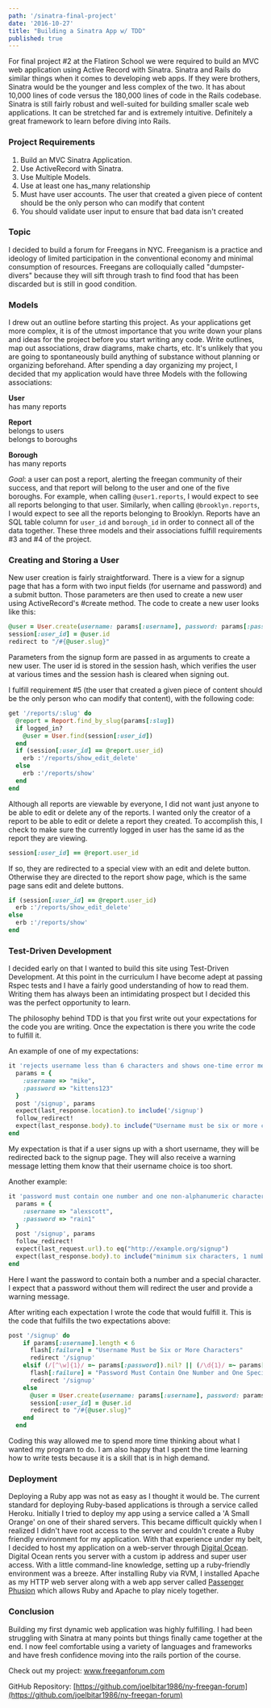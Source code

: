 ```yaml
---
path: '/sinatra-final-project'
date: '2016-10-27'
title: "Building a Sinatra App w/ TDD"
published: true
---
```


For final project #2 at the Flatiron School we were required to build an MVC web application using Active Record with Sinatra. Sinatra and Rails do similar things when it comes to developing web apps. If they were brothers, Sinatra would be the younger and less complex of the two. It has about 10,000 lines of code versus the 180,000 lines of code in the Rails codebase. Sinatra is still fairly robust and well-suited for building smaller scale web applications. It can be stretched far and is extremely intuitive. Definitely a great framework to learn before diving into Rails.

### Project Requirements
1. Build an MVC Sinatra Application.
2. Use ActiveRecord with Sinatra.
3. Use Multiple Models.
4. Use at least one has_many relationship
5. Must have user accounts. The user that created a given piece of content should be the only person who can modify that content
6. You should validate user input to ensure that bad data isn't created

### Topic

I decided to build a forum for Freegans in NYC. Freeganism is a practice and ideology of limited participation in the conventional economy and minimal consumption of resources. Freegans are colloquially called "dumpster-divers" because they will sift through trash to find food that has been discarded but is still in good condition.

### Models

I drew out an outline before starting this project. As your applications get more complex, it is of the utmost importance that you write down your plans and ideas for the project before you start writing any code. Write outlines, map out associations, draw diagrams, make charts, etc. It's unlikely that you are going to spontaneously build anything of substance without planning or organizing beforehand. After spending a day organizing my project, I decided that my application would have three Models with the following associations:

**User**<br>
has many reports

**Report**<br>
belongs to users<br>
belongs to boroughs

**Borough**<br>
has many reports

*Goal*: a user can post a report, alerting the freegan community of their success, and that report will belong to the user and one of the five boroughs. For example, when calling `@user1.reports`, I would expect to see all reports belonging to that user. Similarly, when calling `@brooklyn.reports`, I would expect to see all the reports belonging to Brooklyn. Reports have an SQL table column for `user_id` and `borough_id` in order to connect all of the data together. These three models and their associations fulfill requirements #3 and #4 of the project.

### Creating and Storing a User

New user creation is fairly straightforward. There is a view for a signup page that has a form with two input fields (for username and password) and a submit button. Those parameters are then used to create a new user using ActiveRecord's #create method. The code to create a new user looks like this:

```ruby
@user = User.create(username: params[:username], password: params[:password])
session[:user_id] = @user.id
redirect to "/#{@user.slug}"
```

Parameters from the signup form are passed in as arguments to create a new user. The user id is stored in the session hash, which verifies the user at various times and the session hash is cleared when signing out.

I fulfill requirement #5 (the user that created a given piece of content should be the only person who can modify that content), with the following code:

```ruby
get '/reports/:slug' do
  @report = Report.find_by_slug(params[:slug])
  if logged_in?
    @user = User.find(session[:user_id])
  end
  if (session[:user_id] == @report.user_id)
    erb :'/reports/show_edit_delete'
  else
    erb :'/reports/show'
  end
end
```

Although all reports are viewable by everyone, I did not want just anyone to be able to edit or delete any of the reports. I wanted only the creator of a report to be able to edit or delete a report they created. To accomplish this, I check to make sure the currently logged in user has the same id as the report they are viewing.

```ruby
session[:user_id] == @report.user_id
```

If so, they are redirected to a special view with an edit and delete button. Otherwise they are directed to the report show page, which is the same page sans edit and delete buttons.

```ruby
if (session[:user_id] == @report.user_id)
  erb :'/reports/show_edit_delete'
else
  erb :'/reports/show'
end
```

<h3>Test-Driven Development</h3>

I decided early on that I wanted to build this site using Test-Driven Development. At this point in the curriculum I have become adept at passing Rspec tests and I have a fairly good understanding of how to read them. Writing them has always been an intimidating prospect but I decided this was the perfect opportunity to learn.

The philosophy behind TDD is that you first write out your expectations for the code you are writing. Once the expectation is there you write the code to fulfill it.

An example of one of my expectations:
```ruby
it 'rejects username less than 6 characters and shows one-time error message' do
  params = {
    :username => "mike",
    :password => "kittens123"
  }
  post '/signup', params
  expect(last_response.location).to include('/signup')
  follow_redirect!
  expect(last_response.body).to include("Username must be six or more characters")
end
```

My expectation is that if a user signs up with a short username, they will be redirected back to the signup page. They will also receive a warning message letting them know that their username choice is too short.


Another example:

```ruby
it 'password must contain one number and one non-alphanumeric character' do
  params = {
    :username => "alexscott",
    :password => "rain1"
  }
  post '/signup', params
  follow_redirect!
  expect(last_request.url).to eq("http://example.org/signup")
  expect(last_response.body).to include("minimum six characters, 1 number and 1 special character")
end
```

Here I want the password to contain both a number and a special character. I expect that a password without them will redirect the user and provide a warning message.

After writing each expectation I wrote the code that would fulfill it. This is the code that fulfills the two expectations above:

```ruby
post '/signup' do
    if params[:username].length < 6
      flash[:failure] = "Username Must be Six or More Characters"
      redirect '/signup'
    elsif (/[^\w]{1}/ =~ params[:password]).nil? || (/\d{1}/ =~ params[:password]).nil?
      flash[:failure] = "Password Must Contain One Number and One Special Character"
      redirect '/signup'
    else
      @user = User.create(username: params[:username], password: params[:password])
      session[:user_id] = @user.id
      redirect to "/#{@user.slug}"
    end
  end
```

Coding this way allowed me to spend more time thinking about what I wanted my program to do. I am also happy that I spent the time learning how to write tests because it is a skill that is in high demand.

### Deployment

Deploying a Ruby app was not as easy as I thought it would be. The current standard for deploying Ruby-based applications is through a service called Heroku. Initially I tried to deploy my app using a service called a 'A Small Orange' on one of their shared servers. This became difficult quickly when I realized I didn't have root access to the server and couldn't create a Ruby friendly environment for my application. With that experience under my belt, I decided to host my application on a web-server through [Digital Ocean](https://www.digitalocean.com/). Digital Ocean rents you server with a custom ip address and super user access. With a little command-line knowledge, setting up a ruby-friendly environment was a breeze. After installing Ruby via RVM, I installed Apache as my HTTP web server along with a web app server called [Passenger Phusion](https://www.phusionpassenger.com/) which allows Ruby and Apache to play nicely together.

<h3>Conclusion</h3>

Building my first dynamic web application was highly fulfilling. I had been struggling with Sinatra at many points but things finally came together at the end. I now feel comfortable using a variety of languages and frameworks and have fresh confidence moving into the rails portion of the course.

Check out my project: <a href="http://www.freeganforum.com">www.freeganforum.com</a>

GitHub Repository: [https://github.com/joelbitar1986/ny-freegan-forum](https://github.com/joelbitar1986/ny-freegan-forum)
